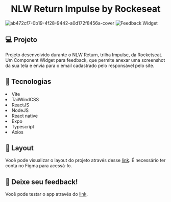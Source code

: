 <h1 align= "center">NLW Return Impulse by Rockeseat</h1>

![ab472cf7-0b19-4f28-9442-a0d172f8456a-cover](https://user-images.githubusercontent.com/89308857/169374016-a1327522-6b4e-49ae-91c5-8b137e3e38b2.png)
![Feedback Widget](https://user-images.githubusercontent.com/89308857/169380608-6c6802a9-57a9-4f07-947b-b81eee71afcc.png)

<h2>💻 Projeto </h2>
Projeto desenvolvido durante o NLW Return, trilha Impulse, da Rocketseat. Um Component Widget para feedback, que permite anexar uma screenshot da sua tela e envia para o email cadastrado pelo responsável pelo site.

<h2>🔧 Tecnologias</h2>
<li>Vite</li>
<li>TailWindCSS</li>
<li>ReactJS</li>
<li>NodeJS</li>
<li>React native</li>
<li>Expo</li>
<li>Typescript</li>
<li>Axios</li>

<h2>🔖 Layout </h2>
Você pode visualizar o layout do projeto através desse <a href= "https://www.figma.com/community/file/1102912516166573468">link</a>. É necessário ter conta no Figma para acessá-lo.

<h2>🚀 Deixe seu feedback!</h2>

Você pode testar o app através do <a href="https://nlw-return-impulse-web-jaqprestes.vercel.app/">link</a>.
